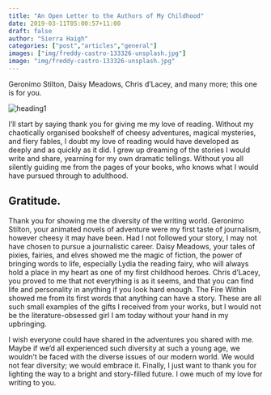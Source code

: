 ```yaml
---
title: "An Open Letter to the Authors of My Childhood"
date: 2019-03-11T05:00:57+11:00
draft: false
author: "Sierra Haigh"
categories: ["post","articles","general"]
images: ["img/freddy-castro-133326-unsplash.jpg"]
image: "img/freddy-castro-133326-unsplash.jpg"
---
```


Geronimo Stilton, Daisy Meadows, Chris d’Lacey, and many more; this one is for you.

![heading1](/inline/heading-gifs/sierrasecond.gif)

I’ll start by saying thank you for giving me my love of reading. Without my chaotically organised
bookshelf of cheesy adventures, magical mysteries, and fiery fables, I doubt my love of reading
would have developed as deeply and as quickly as it did. I grew up dreaming of the stories I
would write and share, yearning for my own dramatic tellings. Without you all silently guiding me
from the pages of your books, who knows what I would have pursued through to adulthood.

## Gratitude.

Thank you for showing me the diversity of the writing world. Geronimo Stilton, your animated
novels of adventure were my first taste of journalism, however cheesy it may have been. Had I not
followed your story, I may not have chosen to pursue a journalistic career. Daisy Meadows, your
tales of pixies, fairies, and elves showed me the magic of fiction, the power of bringing words to
life, especially Lydia the reading fairy, who will always hold a place in my heart as one of my first
childhood heroes. Chris d’Lacey, you proved to me that not everything is as it seems, and that
you can find life and personality in anything if you look hard enough. The Fire Within showed me
from its first words that anything can have a story. These are all such small examples of the gifts I
received from your works, but I would not be the literature-obsessed girl I am today without your
hand in my upbringing.

I wish everyone could have shared in the adventures you shared with me. Maybe if we’d all
experienced such diversity at such a young age, we wouldn’t be faced with the diverse issues of
our modern world. We would not fear diversity; we would embrace it.
Finally, I just want to thank you for lighting the way to a bright and story-filled future. I owe much
of my love for writing to you.

